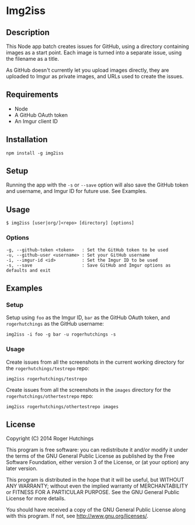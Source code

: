 # Img2iss

## Description

This Node app batch creates issues for GitHub, using a directory containing images as a start point. Each image is turned into a separate issue, using the filename as a title.

As GitHub doesn't currently let you upload images directly, they are uploaded to Imgur as private images, and URLs used to create the issues.

## Requirements

* Node
* A GitHub OAuth token
* An Imgur client ID

## Installation

```
npm install -g img2iss
```

## Setup

Running the app with the `-s` or `--save` option will also save the GitHub token and username, and Imgur ID for future use. See Examples.

## Usage

```
$ img2iss [user|org/]<repo> [directory] [options]
```

### Options

```
-g, --github-token <token>   : Set the GitHub token to be used
-u, --github-user <username> : Set your GitHub username
-i, --imgur-id <id>          : Set the Imgur ID to be used
-s, --save                   : Save GitHub and Imgur options as defaults and exit
```

## Examples

### Setup

Setup using `foo` as the Imgur ID, `bar` as the GitHub OAuth token, and `rogerhutchings` as the GitHub username:

```
img2iss -i foo -g bar -u rogerhutchings -s
```

### Usage

Create issues from all the screenshots in the current working directory for the `rogerhutchings/testrepo` repo:

```
img2iss rogerhutchings/testrepo
```

Create issues from all the screenshots in the `images` directory for the `rogerhutchings/othertestrepo` repo:

```
img2iss rogerhutchings/othertestrepo images
```

## License

Copyright (C) 2014 Roger Hutchings

This program is free software: you can redistribute it and/or modify
it under the terms of the GNU General Public License as published by
the Free Software Foundation, either version 3 of the License, or
(at your option) any later version.

This program is distributed in the hope that it will be useful,
but WITHOUT ANY WARRANTY; without even the implied warranty of
MERCHANTABILITY or FITNESS FOR A PARTICULAR PURPOSE.  See the
GNU General Public License for more details.

You should have received a copy of the GNU General Public License
along with this program.  If not, see <http://www.gnu.org/licenses/>.

